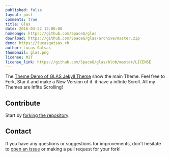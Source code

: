 ```yaml
---
published: false
layout: post
comments: true
title: Glas
date: 2016-03-22 12:00:00
homepage: https://github.com/SpaceG/glas
download: https://github.com/SpaceG/glas/archive/master.zip
demo: https://lucasgatsas.ch
author: Lucas Gatsas
thumbnail: glas.png
license: MIT
license_link: https://github.com/SpaceG/glas/blob/master/LICENSE
---
```


The [Theme Demo of GLAS Jekyll Theme](https://github.com/SpaceG/glas) show the main Theme. Feel free to Fork, Star it and make a New Version of it. it have a infinte Scroll. All my Themes are Infite Scrolling!

## Contribute

Start by [forking the repository](https://github.com/spaceg/glas/fork).

## Contact

If you have any questions or suggestions for improvements, don't hesitate to [open an issue](https://github.com/SpaceG/glas/issues) or making a pull request for your fork!
